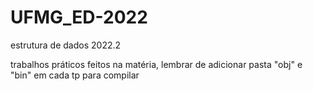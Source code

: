 # UFMG_ED-2022
estrutura de dados 2022.2

trabalhos práticos feitos na matéria, lembrar de adicionar pasta "obj" e "bin" em cada tp para compilar
